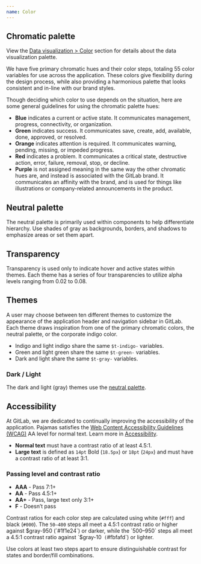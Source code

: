 ```yaml
---
name: Color
---
```


## Chromatic palette

<note>View the [Data visualization > Color](/data-visualization/color) section for details about the data visualization palette.</note>

We have five primary chromatic hues and their color steps, totaling 55 color variables for use across the application. These colors give flexibility during the design process, while also providing a harmonious palette that looks consistent and in-line with our brand styles.

Though deciding which color to use depends on the situation, here are some general guidelines for using the chromatic palette hues:

- **Blue** indicates a current or active state. It communicates management, progress, connectivity, or organization.
- **Green** indicates success. It communicates save, create, add, available, done, approved, or resolved.
- **Orange** indicates attention is required. It communicates warning, pending, missing, or impeded progress.
- **Red** indicates a problem. It communicates a critical state, destructive action, error, failure, removal, stop, or decline.
- **Purple** is not assigned meaning in the same way the other chromatic hues are, and instead is associated with the GitLab brand. It communicates an affinity with the brand, and is used for things like illustrations or company-related announcements in the product.

<div class="gl-display-grid gl-grid-template-columns-2 gl-gap-7 gl-mb-11">
  <color-palette
    class="md"
    background-class-prefix="c-background-"
    name="Blue"
    :shades="[
      {
        name: 'blue-50',
        code: '#e9f3fc',
      },
      {
        name: 'blue-100',
        code: '#cbe2f9',
      },
      {
        name: 'blue-200',
        code: '#9dc7f1',
      },
      {
        name: 'blue-300',
        code: '#63a6e9',
      },
      {
        name: 'blue-400',
        code: '#428fdc',
      },
      {
        name: 'blue-500',
        code: '#1f75cb',
        classes: ['color-priority', 'f-inverted']
      },
      {
        name: 'blue-600',
        code: '#1068bf',
        classes: ['f-inverted']
      },
      {
        name: 'blue-700',
        code: '#0b5cad',
        classes: ['f-inverted']
      },
      {
        name: 'blue-800',
        code: '#064787',
        classes: ['f-inverted']
      },
      {
        name: 'blue-900',
        code: '#033464',
        classes: ['f-inverted']
      },
      {
        name: 'blue-950',
        code: '#002850',
        classes: ['f-inverted']
      },
    ]"
    show-contrast-scores></color-palette>
  <color-palette
    class="md"
    background-class-prefix="c-background-"
    name="Green"
    :shades="[
      {
        name: 'green-50',
        code: '#ecf4ee',
      },
      {
        name: 'green-100',
        code: '#c3e6cd',
      },
      {
        name: 'green-200',
        code: '#91d4a8',
      },
      {
        name: 'green-300',
        code: '#52b87a',
      },
      {
        name: 'green-400',
        code: '#2da160',
      },
      {
        name: 'green-500',
        code: '#108548',
        classes: ['color-priority', 'f-inverted']
      },
      {
        name: 'green-600',
        code: '#217645',
        classes: ['f-inverted']
      },
      {
        name: 'green-700',
        code: '#24663b',
        classes: ['f-inverted']
      },
      {
        name: 'green-800',
        code: '#0d532a',
        classes: ['f-inverted']
      },
      {
        name: 'green-900',
        code: '#0a4020',
        classes: ['f-inverted']
      },
      {
        name: 'green-950',
        code: '#072b15',
        classes: ['f-inverted']
      },
    ]"
    show-contrast-scores></color-palette>
  <color-palette
    class="md"
    background-class-prefix="c-background-"
    name="Orange"
    :shades="[
      {
        name: 'orange-50',
        code: '#fdf1dd',
      },
      {
        name: 'orange-100',
        code: '#f5d9a8',
      },
      {
        name: 'orange-200',
        code: '#e9be74',
      },
      {
        name: 'orange-300',
        code: '#d99530',
      },
      {
        name: 'orange-400',
        code: '#c17d10',
      },
      {
        name: 'orange-500',
        code: '#ab6100',
        classes: ['color-priority', 'f-inverted']
      },
      {
        name: 'orange-600',
        code: '#9e5400',
        classes: ['f-inverted']
      },
      {
        name: 'orange-700',
        code: '#8f4700',
        classes: ['f-inverted']
      },
      {
        name: 'orange-800',
        code: '#703800',
        classes: ['f-inverted']
      },
      {
        name: 'orange-900',
        code: '#5c2900',
        classes: ['f-inverted']
      },
      {
        name: 'orange-950',
        code: '#421f00',
        classes: ['f-inverted']
      },
    ]"
    show-contrast-scores></color-palette>
  <color-palette
    class="md"
    background-class-prefix="c-background-"
    name="Red"
    :shades="[
      {
        name: 'red-50',
        code: '#fcf1ef',
      },
      {
        name: 'red-100',
        code: '#fdd4cd',
      },
      {
        name: 'red-200',
        code: '#fcb5aa',
      },
      {
        name: 'red-300',
        code: '#f57f6c',
      },
      {
        name: 'red-400',
        code: '#ec5941',
      },
      {
        name: 'red-500',
        code: '#dd2b0e',
        classes: ['color-priority', 'f-inverted']
      },
      {
        name: 'red-600',
        code: '#c91c00',
        classes: ['f-inverted']
      },
      {
        name: 'red-700',
        code: '#ae1800',
        classes: ['f-inverted']
      },
      {
        name: 'red-800',
        code: '#8d1300',
        classes: ['f-inverted']
      },
      {
        name: 'red-900',
        code: '#660e00',
        classes: ['f-inverted']
      },
      {
        name: 'red-950',
        code: '#4d0a00',
        classes: ['f-inverted']
      },
    ]"
    show-contrast-scores></color-palette>
  <color-palette
    class="md"
    background-class-prefix="c-background-"
    name="Purple"
    :shades="[
      {
        name: 'purple-50',
        code: '#f4f0ff',
      },
      {
        name: 'purple-100',
        code: '#e1d8f9',
      },
      {
        name: 'purple-200',
        code: '#cbbbf2',
      },
      {
        name: 'purple-300',
        code: '#ac93e6',
      },
      {
        name: 'purple-400',
        code: '#9475db',
      },
      {
        name: 'purple-500',
        code: '#7b58cf',
        classes: ['color-priority', 'f-inverted']
      },
      {
        name: 'purple-600',
        code: '#694cc0',
        classes: ['f-inverted']
      },
      {
        name: 'purple-700',
        code: '#5943b6',
        classes: ['f-inverted']
      },
      {
        name: 'purple-800',
        code: '#453894',
        classes: ['f-inverted']
      },
      {
        name: 'purple-900',
        code: '#2f2a6b',
        classes: ['f-inverted']
      },
      {
        name: 'purple-950',
        code: '#232150',
        classes: ['f-inverted']
      },
    ]"
    show-contrast-scores></color-palette>
</div>

<div class="gl-display-grid gl-grid-template-columns-2 gl-gap-7 gl-mb-11">
  <div class="md">

## Neutral palette

The neutral palette is primarily used within components to help differentiate hierarchy. Use shades of gray as backgrounds, borders, and shadows to emphasize areas or set them apart.

<color-palette
    background-class-prefix="c-background-"
    :shades="[
      {
        name: 'white',
        code: '#ffffff',
      },
      {
        name: 'gray-10',
        code: '#fbfafd',
      },
      {
        name: 'gray-50',
        code: '#ececef',
      },
      {
        name: 'gray-100',
        code: '#dcdcde',
      },
      {
        name: 'gray-200',
        code: '#bfbfc3',
      },
      {
        name: 'gray-300',
        code: '#a4a3a8',
      },
      {
        name: 'gray-400',
        code: '#89888d',
      },
      {
        name: 'gray-500',
        code: '#737278',
        classes: ['f-inverted']
      },
      {
        name: 'gray-600',
        code: '#626168',
        classes: ['f-inverted']
      },
      {
        name: 'gray-700',
        code: '#535158',
        classes: ['f-inverted']
      },
      {
        name: 'gray-800',
        code: '#434248',
        classes: ['f-inverted']
      },
      {
        name: 'gray-900',
        code: '#333238',
        classes: ['f-inverted']
      },
      {
        name: 'gray-950',
        code: '#1f1e24',
        classes: ['f-inverted']
      },
      {
        name: 'black',
        code: '#000000',
        classes: ['f-inverted']
      },
    ]"
    show-contrast-scores></color-palette>

  </div>

  <div class="md">

## Transparency

Transparency is used only to indicate hover and active states within themes. Each theme has a series of four transparencies to utilize alpha levels ranging from 0.02 to 0.08.

<color-palette
    :shades="[
      {
        name: 't-gray-a-02',
        code: 'rgba($gray-950, 0.02)',
      },
      {
        name: 't-gray-a-04',
        code: 'rgba($gray-950, 0.04)',
      },
      {
        name: 't-gray-a-06',
        code: 'rgba($gray-950, 0.06)',
      },
      {
        name: 't-gray-a-08',
        code: 'rgba($gray-950, 0.08)',
      },
      {
        name: 't-gray-a-16',
        code: 'rgba($gray-950, 0.16)',
      },
      {
        name: 't-gray-a-24',
        code: 'rgba($gray-950, 0.24)',
      },
    ]"></color-palette>

  </div>
</div>

## Themes

A user may choose between ten different themes to customize the appearance of the application header and navigation sidebar in GitLab. Each theme draws inspiration from one of the primary chromatic colors, the neutral palette, or the corporate indigo color.

- Indigo and light indigo share the same `$t-indigo-` variables.
- Green and light green share the same `$t-green-` variables.
- Dark and light share the same `$t-gray-` variables.

<div class="gl-display-grid gl-grid-template-columns-4 gl-gap-7 gl-mb-6">
  <color-palette
    name="Indigo / Light indigo"
    class="md"
    :shades="[
      {
        name: 't-indigo-50',
        code: '#f1f1ff',
      },
      {
        name: 't-indigo-100',
        code: '#dbdbf8',
      },
      {
        name: 't-indigo-200',
        code: '#c7c7f2',
      },
      {
        name: 't-indigo-300',
        code: '#a2a2e6',
      },
      {
        name: 't-indigo-400',
        code: '#8181d7',
      },
      {
        name: 't-indigo-500',
        code: '#6666c4',
        classes: ['f-inverted']
      },
      {
        name: 't-indigo-600',
        code: '#5252b5',
        classes: ['f-inverted']
      },
      {
        name: 't-indigo-700',
        code: '#41419f',
        classes: ['f-inverted']
      },
      {
        name: 't-indigo-800',
        code: '#303083',
        classes: ['f-inverted']
      },
      {
        name: 't-indigo-900',
        code: '#222261',
        classes: ['f-inverted']
      },
      {
        name: 't-indigo-950',
        code: '#14143d',
        classes: ['f-inverted']
      },
    ]"></color-palette>
  <color-palette
    name="Blue"
    class="md"
    :shades="[
      {
        name: 't-blue-50',
        code: '#cdd8e3',
      },
      {
        name: 't-blue-100',
        code: '#b9cadc',
      },
      {
        name: 't-blue-200',
        code: '#a6bdd5',
      },
      {
        name: 't-blue-300',
        code: '#81a5c9',
      },
      {
        name: 't-blue-400',
        code: '#628eb9',
      },
      {
        name: 't-blue-500',
        code: '#4977a5',
        classes: ['f-inverted']
      },
      {
        name: 't-blue-600',
        code: '#346596',
        classes: ['f-inverted']
      },
      {
        name: 't-blue-700',
        code: '#235180',
        classes: ['f-inverted']
      },
      {
        name: 't-blue-800',
        code: '#153c63',
        classes: ['f-inverted']
      },
      {
        name: 't-blue-900',
        code: '#0b2640',
        classes: ['f-inverted']
      },
      {
        name: 't-blue-950',
        code: '#04101c',
        classes: ['f-inverted']
      },
    ]"></color-palette>
  <color-palette
    name="Light blue"
    class="md"
    :shades="[
      {
        name: 't-light-blue-50',
        code: '#dde6ee',
      },
      {
        name: 't-light-blue-100',
        code: '#c1d4e6',
      },
      {
        name: 't-light-blue-200',
        code: '#a0bedc',
      },
      {
        name: 't-light-blue-300',
        code: '#74a3d3',
      },
      {
        name: 't-light-blue-400',
        code: '#4f8bc7',
      },
      {
        name: 't-light-blue-500',
        code: '#3476b9',
        classes: ['f-inverted']
      },
      {
        name: 't-light-blue-600',
        code: '#2268ae',
        classes: ['f-inverted']
      },
      {
        name: 't-light-blue-700',
        code: '#145aa1',
        classes: ['f-inverted']
      },
      {
        name: 't-light-blue-800',
        code: '#0e4d8d',
        classes: ['f-inverted']
      },
      {
        name: 't-light-blue-900',
        code: '#0c4277',
        classes: ['f-inverted']
      },
      {
        name: 't-light-blue-950',
        code: '#0a3764',
        classes: ['f-inverted']
      },
    ]"></color-palette>
  <color-palette
    name="Green / Light green"
    class="md"
    :shades="[
      {
        name: 't-green-50',
        code: '#dde9de',
      },
      {
        name: 't-green-100',
        code: '#b1d6b5',
      },
      {
        name: 't-green-200',
        code: '#8cc497',
      },
      {
        name: 't-green-300',
        code: '#69af7d',
      },
      {
        name: 't-green-400',
        code: '#499767',
      },
      {
        name: 't-green-500',
        code: '#308258',
        classes: ['f-inverted']
      },
      {
        name: 't-green-600',
        code: '#25744c',
        classes: ['f-inverted']
      },
      {
        name: 't-green-700',
        code: '#1b653f',
        classes: ['f-inverted']
      },
      {
        name: 't-green-800',
        code: '#155635',
        classes: ['f-inverted']
      },
      {
        name: 't-green-900',
        code: '#0e4328',
        classes: ['f-inverted']
      },
      {
        name: 't-green-950',
        code: '#052e19',
        classes: ['f-inverted']
      },
    ]"></color-palette>
  <color-palette
    name="Red"
    class="md"
    :shades="[
      {
        name: 't-red-50',
        code: '#f4e9e7',
      },
      {
        name: 't-red-100',
        code: '#ecd3d0',
      },
      {
        name: 't-red-200',
        code: '#e3bab5',
      },
      {
        name: 't-red-300',
        code: '#d59086',
      },
      {
        name: 't-red-400',
        code: '#c66e60',
      },
      {
        name: 't-red-500',
        code: '#ad4a3b',
        classes: ['f-inverted']
      },
      {
        name: 't-red-600',
        code: '#a13322',
        classes: ['f-inverted']
      },
      {
        name: 't-red-700',
        code: '#8f2110',
        classes: ['f-inverted']
      },
      {
        name: 't-red-800',
        code: '#761405',
        classes: ['f-inverted']
      },
      {
        name: 't-red-900',
        code: '#580d02',
        classes: ['f-inverted']
      },
      {
        name: 't-red-950',
        code: '#380700',
        classes: ['f-inverted']
      },
    ]"></color-palette>
  <color-palette
    name="Light red"
    class="md"
    :shades="[
      {
        name: 't-light-red-50',
        code: '#faf2f1',
      },
      {
        name: 't-light-red-100',
        code: '#f6d9d5',
      },
      {
        name: 't-light-red-200',
        code: '#ebada2',
      },
      {
        name: 't-light-red-300',
        code: '#e07f6f',
      },
      {
        name: 't-light-red-400',
        code: '#d36250',
      },
      {
        name: 't-light-red-500',
        code: '#c24b38',
        classes: ['f-inverted']
      },
      {
        name: 't-light-red-600',
        code: '#b53a26',
        classes: ['f-inverted']
      },
      {
        name: 't-light-red-700',
        code: '#a02e1c',
        classes: ['f-inverted']
      },
      {
        name: 't-light-red-800',
        code: '#8b2212',
        classes: ['f-inverted']
      },
      {
        name: 't-light-red-900',
        code: '#751709',
        classes: ['f-inverted']
      },
      {
        name: 't-light-red-950',
        code: '#5c1105',
        classes: ['f-inverted']
      },
    ]"></color-palette>
  <div class="md">
    <h3>Dark / Light</h3>
    <p>The dark and light (gray) themes use the <a href="#neutral-palette">neutral palette</a>.</p>
  </div>
</div>

## Accessibility

At GitLab, we are dedicated to continually improving the accessibility of the application. Pajamas satisfies the [Web Content Accessibility Guidelines (WCAG)](https://www.w3.org/TR/2008/REC-WCAG20-20081211/#visual-audio-contrast-contrast) AA level for normal text. Learn more in [Accessibility](/accessibility/a11y).

- **Normal text** must have a contrast ratio of at least 4.5:1.
- **Large text** is defined as `14pt` Bold (`18.5px`) or `18pt` (`24px`) and must have a contrast ratio of at least 3:1.

### Passing level and contrast ratio

- **AAA** - Pass 7:1+
- **AA** - Pass 4.5:1+
- **AA+** - Pass, large text only 3:1+
- **F** - Doesn’t pass

Contrast ratios for each color step are calculated using white (`#fff`) and black (`#000`). The `50–400` steps all meet a 4.5:1 contrast ratio or higher against $gray-950 (`#1f1e24`) or darker, while the `500–950` steps all meet a 4.5:1 contrast ratio against `$gray-10` (`#fbfafd`) or lighter.

Use colors at least two steps apart to ensure distinguishable contrast for states and border/fill combinations.
